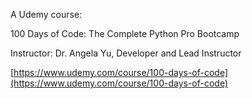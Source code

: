 A Udemy course:

100 Days of Code: The Complete Python Pro Bootcamp

Instructor: Dr. Angela Yu, Developer and Lead Instructor

[https://www.udemy.com/course/100-days-of-code](https://www.udemy.com/course/100-days-of-code)
